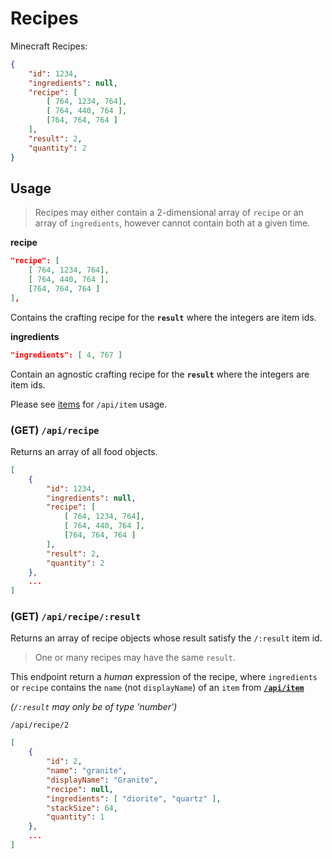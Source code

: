 # Recipes

Minecraft Recipes:

```json
{
    "id": 1234,
    "ingredients": null,
    "recipe": [
        [ 764, 1234, 764],
        [ 764, 440, 764 ],
        [764, 764, 764 ]
    ],
    "result": 2,
    "quantity": 2
}
```

## Usage

> Recipes may either contain a 2-dimensional array of `recipe` or an array of `ingredients`, however cannot contain both at a given time.

**recipe**

```json
"recipe": [
    [ 764, 1234, 764],
    [ 764, 440, 764 ],
    [764, 764, 764 ]
],
```

Contains the crafting recipe for the **`result`** where the integers are item ids.

**ingredients**

```json
"ingredients": [ 4, 767 ]
```

Contain an agnostic crafting recipe for the **`result`** where the integers are item ids.

Please see [items](../api/items.md) for `/api/item` usage.

### (GET) **`/api/recipe`**

Returns an array of all food objects.

```json
[
    {
        "id": 1234,
        "ingredients": null,
        "recipe": [
            [ 764, 1234, 764],
            [ 764, 440, 764 ],
            [764, 764, 764 ]
        ],
        "result": 2,
        "quantity": 2
    },
    ...
]
```

### (GET) **`/api/recipe/:result`**

Returns an array of recipe objects whose result satisfy the `/:result` item id.

> One or many recipes may have the same `result`.

This endpoint return a _human_ expression of the recipe, where `ingredients` or `recipe` contains the `name` (not `displayName`) of an `item` from [**`/api/item`**](../api/items.md)

_(`/:result` may only be of type 'number')_

`/api/recipe/2`

```json
[
    {
        "id": 2,
        "name": "granite",
        "displayName": "Granite",
        "recipe": null,
        "ingredients": [ "diorite", "quartz" ],
        "stackSize": 64,
        "quantity": 1
    },
    ...
]
```
